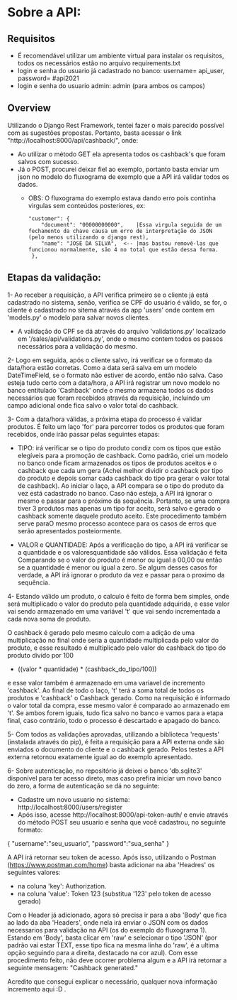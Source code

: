 # Sobre a API:

## Requisitos

- É recomendável utilizar um ambiente virtual para instalar os requisitos, todos os necessários estão no arquivo requirements.txt
- login e senha do usuario já cadastrado no banco: username= api_user, password= #api2021
- login e senha do usuario admin: admin (para ambos os campos)

## Overview

Utilizando o Django Rest Framework, tentei fazer o mais parecido possível com as sugestões propostas. Portanto, basta acessar o link "http://localhost:8000/api/cashback/", onde:  
- Ao utilizar o método GET ela apresenta todos os cashback's que foram salvos com sucesso.  
- Já o POST, procurei deixar fiel ao exemplo, portanto basta enviar um json no modelo do fluxograma de exemplo que a API irá validar todos os dados.  
  * OBS: O fluxograma do exemplo estava dando erro pois continha virgulas sem conteúdos posteriores, ex:

        "customer": {
            "document": "00000000000",    |Essa virgula seguida de um fechamento da chave causa um erro de interpretação do JSON (pelo menos utilizando o django rest),
            "name": "JOSE DA SILVA",  <-- |mas bastou removê-las que funcionou normalmente, são 4 no total que estão dessa forma.
         },

## Etapas da validação:

1- Ao receber a requisição, a API verifica primeiro se o cliente já está cadastrado no sistema, senão, verifica se CPF do usuário é válido, se for, o cliente é cadastrado no sitema através da app 'users' onde contem em 'models.py' o modelo para salvar novos clientes.  
- A validação do CPF se dá através do arquivo 'validations.py' localizado em '/sales/api/validations.py', onde o mesmo contem todos os passos necessários para a validação do mesmo.

2- Logo em seguida, após o cliente salvo, irá verificar se o formato da data/hora estão corretas. Como a data será salva em um modelo DateTimeField, se o formato não estiver de acordo, então não salva. Caso esteja tudo certo com a data/hora, a API irá registrar um novo modelo no banco entitulado 'Cashback' onde o mesmo armazena todos os dados necessários que foram recebidos através da requisição, incluindo um campo adicional onde fica salvo o valor total do cashback.

3- Com a data/hora válidas, a próxima etapa do processo é validar produtos. É feito um laço 'for' para percorrer todos os produtos que foram recebidos, onde irão passar pelas seguintes etapas: 

- TIPO: irá verificar se o tipo do produto condiz com os tipos que estão elegíveis para a promoção de cashback. Como padrão, criei um modelo no banco onde ficam armazenados os tipos de produtos aceitos e o cashback que cada um gera (Achei melhor dividir o cashback por tipo do produto e depois somar cada cashback do tipo pra gerar o valor total de cashback). Ao iniciar o laço, a API compara se o tipo do produto da vez está cadastrado no banco. Caso não esteja, a API irá ignorar o mesmo e passar para o próximo da sequência. Portanto, se uma compra tiver 3 produtos mas apenas um tipo for aceito, será salvo e gerado o cashback somente daquele produto aceito. Este procedimento também serve paraO mesmo processo acontece para os casos de erros que serão apresentados posteiormente.  

- VALOR e QUANTIDADE: Após a verificação do tipo, a API irá verificar se a quantidade e os valoresquantidade são válidos. Essa validação é feita Comparando se o valor do produto é menor ou igual a 00,00 ou então se a quantidade é menor ou igual a zero. Se algum desses casos for verdade, a API irá ignorar o produto da vez e passar para o proximo da sequência.
      
4- Estando válido um produto, o calculo é feito de forma bem simples, onde será multiplicado o valor do produto pela quantidade adquirida, e esse valor vai sendo armazenado em uma variável 't' que vai sendo incrementada a cada nova soma de produto.  

O cashback é gerado pelo mesmo calculo com a adição de uma multiplicação no final onde seria a quantidade multiplicada pelo valor do produto, e esse resultado é multiplicado pelo valor do cashback do tipo do produto divido por 100  
- ((valor * quantidade) * (cashback_do_tipo/100))  

e esse valor também é armazenado em uma variavel de incremento 'cashback'. Ao final de todo o laço, 't' terá a soma total de todos os produtos e 'cashback' o Cashback gerado. Como na requisição é informado o valor total da compra, esse mesmo valor é comparado ao armazenado em 't'. Se ambos forem iguais, tudo fica salvo no banco e vamos para a etapa final, caso contrário, todo o processo é descartado e apagado do banco.

5- Com todos as validações aprovadas, utilizando a biblioteca 'requests' (instalada através do pip), é feita a requisição para a API externa onde são enviados o documento do cliente e o cashback gerado. Pelos testes a API externa retornou exatamente igual ao do exemplo apresentado.

6- Sobre autenticação, no repositório já deixei o banco 'db.sqlite3' disponível para ter acesso direto, mas caso prefira iniciar um novo
banco do zero, a forma de autenticação se dá no seguinte:
- Cadastre um novo usuario no sistema: http://localhost:8000/users/register
- Após isso, acesse http://localhost:8000/api-token-auth/ e envie através do método POST seu usuario e senha que você cadastrou, no seguinte formato:  

{
    "username":"seu_usuario",
    "password":"sua_senha"
}  

A API irá retornar seu token de acesso. Após isso, utilizando o Postman (https://www.postman.com/home) basta adicionar na aba 'Headres' os seguintes valores:
- na coluna 'key': Authorization.
- na coluna 'value': Token 123 (substitua '123' pelo token de acesso gerado) 

Com o Header já adicionado, agora só precisa ir para a aba 'Body' que fica ao lado da aba 'Headers', onde nela irá enviar o JSON com os dados necessarios para validação na API (os do exemplo do fluxograma 1). Estando em 'Body', basta clicar em 'raw' e selecionar o tipo 'JSON' (por padrão vai estar TEXT, esse tipo fica na mesma linha do 'raw', é a ultima opção seguindo para a direita, destacado na cor azul). Com esse procedimento feito, não deve ocorrer problema algum e a API irá retornar a seguinte mensagem: "Cashback generated."

Acredito que consegui explicar o necessário, qualquer nova informação incremento aqui :D . 